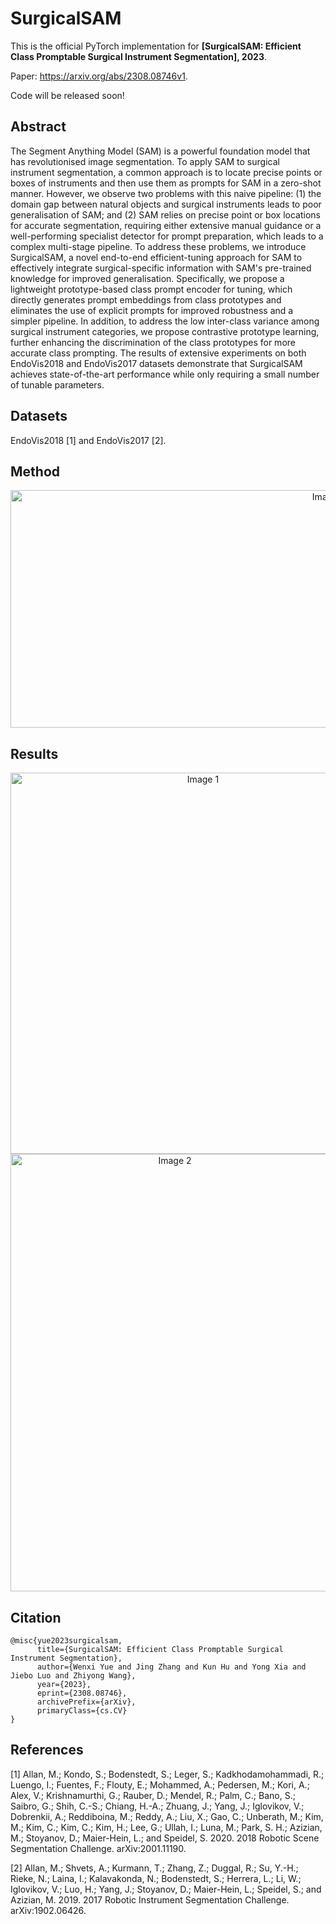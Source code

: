 # SurgicalSAM

This is the official PyTorch implementation for **[SurgicalSAM: Efficient Class Promptable Surgical Instrument Segmentation], 2023**. 

Paper: https://arxiv.org/abs/2308.08746v1.

Code will be released soon!

## Abstract 
The Segment Anything Model (SAM) is a powerful foundation model that has revolutionised image segmentation. To apply SAM to surgical instrument segmentation, a common approach is to locate precise points or boxes of instruments and then use them as prompts for SAM in a zero-shot manner. However, we observe two problems with this naive pipeline: (1) the domain gap between natural objects and surgical instruments leads to poor generalisation of SAM; and (2) SAM relies on precise point or box locations for accurate segmentation, requiring either extensive manual guidance or a well-performing specialist detector for prompt preparation, which leads to a complex multi-stage pipeline. To address these problems, we introduce SurgicalSAM, a novel end-to-end efficient-tuning approach for SAM to effectively integrate surgical-specific information with SAM's pre-trained knowledge for improved generalisation. Specifically, we propose a lightweight prototype-based class prompt encoder for tuning, which directly generates prompt embeddings from class prototypes and eliminates the use of explicit prompts for improved robustness and a simpler pipeline. In addition, to address the low inter-class variance among surgical instrument categories, we propose contrastive prototype learning, further enhancing the discrimination of the class prototypes for more accurate class prompting. The results of extensive experiments on both EndoVis2018 and EndoVis2017 datasets demonstrate that SurgicalSAM achieves state-of-the-art performance while only requiring a small number of tunable parameters. 

## Datasets 
EndoVis2018 [1] and EndoVis2017 [2].

## Method
<div align="center">
  <img src="https://github.com/wenxi-yue/SurgicalSAM/assets/142413487/1102127f-d96a-4dab-8d56-541bfa213906" alt="Image 1" width="1000" height="380">
</div>

## Results 
<div align="center">
  <img src="https://github.com/wenxi-yue/SurgicalSAM/assets/142413487/0edbe1f0-3fae-4c02-b52a-d5f882c0f060" alt="Image 1" width="600" height="610">
  <img src="https://github.com/wenxi-yue/SurgicalSAM/assets/142413487/77aeb7c0-bfe5-4dc8-acce-8f4e25b7322f" alt="Image 2" width="510" height="700">
</div>

## Citation 
```
@misc{yue2023surgicalsam,
      title={SurgicalSAM: Efficient Class Promptable Surgical Instrument Segmentation}, 
      author={Wenxi Yue and Jing Zhang and Kun Hu and Yong Xia and Jiebo Luo and Zhiyong Wang},
      year={2023},
      eprint={2308.08746},
      archivePrefix={arXiv},
      primaryClass={cs.CV}
}
```

## References 
[1] Allan, M.; Kondo, S.; Bodenstedt, S.; Leger, S.; Kadkhodamohammadi, R.; Luengo, I.; Fuentes, F.; Flouty, E.; Mohammed, A.; Pedersen, M.; Kori, A.; Alex, V.; Krishnamurthi, G.; Rauber, D.; Mendel,  R.; Palm, C.; Bano, S.; Saibro, G.; Shih, C.-S.; Chiang, H.-A.; Zhuang, J.; Yang, J.; Iglovikov, V.; Dobrenkii, A.; Reddiboina, M.; Reddy, A.; Liu, X.; Gao, C.; Unberath, M.; Kim, M.; Kim, C.; Kim,
C.; Kim, H.; Lee, G.; Ullah, I.; Luna, M.; Park, S. H.; Azizian, M.; Stoyanov, D.; Maier-Hein, L.; and Speidel, S. 2020. 2018 Robotic Scene Segmentation Challenge. arXiv:2001.11190.

[2] Allan, M.; Shvets, A.; Kurmann, T.; Zhang, Z.; Duggal, R.; Su, Y.-H.; Rieke, N.; Laina, I.; Kalavakonda, N.; Bodenstedt, S.; Herrera, L.; Li, W.; Iglovikov, V.; Luo, H.; Yang, J.; Stoyanov, D.; Maier-Hein, L.; Speidel, S.; and Azizian, M. 2019. 2017 Robotic Instrument Segmentation Challenge. arXiv:1902.06426.

